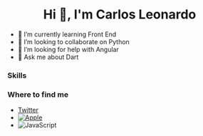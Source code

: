 <h1 align="center">Hi 👋, I'm Carlos Leonardo</h1>


- 🌱 I’m currently learning Front End
- 👯 I’m looking to collaborate on Python
- 🤔 I’m looking for help with Angular
- 💬 Ask me about Dart

### Skills

### Where to find me
- [Twitter](https://twitter.com/len_great)
- [![Apple](https://img.shields.io/badge/iOS-999999?style=for-the-badge&logo=apple&logoColor=white&labelColor=101010)]()
- ![JavaScript](https://img.shields.io/badge/-JavaScript-black?style=flat-square&logo=javascript)
<!--
- 📫 How to reach me: ...
- 😄 Pronouns: ...
- ⚡ Fun fact: ...
--!>



